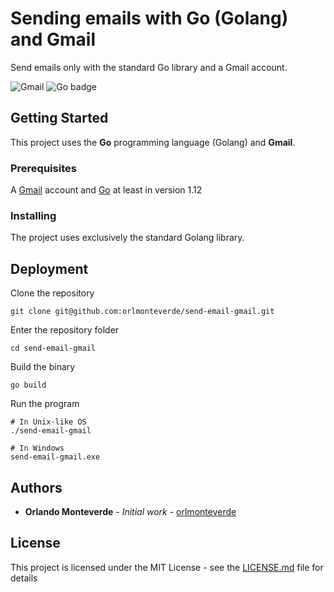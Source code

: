 # Sending emails with Go (Golang) and Gmail

Send emails only with the standard Go library and a Gmail account.

![Gmail](https://img.shields.io/badge/Glottery-Gmail-red.svg?logo=gmail&longCache=true&style=flat) ![Go badge](https://img.shields.io/badge/Glottery-golang-blue.svg?logo=go&longCache=true&style=flat)

## Getting Started

This project uses the **Go** programming language (Golang) and **Gmail**.

### Prerequisites

A [Gmail](https://mail.google.com/) account and [Go](https://golang.org/) at least in version 1.12

### Installing

The project uses exclusively the standard Golang library.

## Deployment

Clone the repository
```
git clone git@github.com:orlmonteverde/send-email-gmail.git
```
Enter the repository folder
```
cd send-email-gmail
```
Build the binary
```
go build
```
Run the program
```
# In Unix-like OS
./send-email-gmail

# In Windows
send-email-gmail.exe
```

## Authors

* **Orlando Monteverde** - *Initial work* - [orlmonteverde](https://github.com/orlmonteverde)

## License

This project is licensed under the MIT License - see the [LICENSE.md](LICENSE.md) file for details

